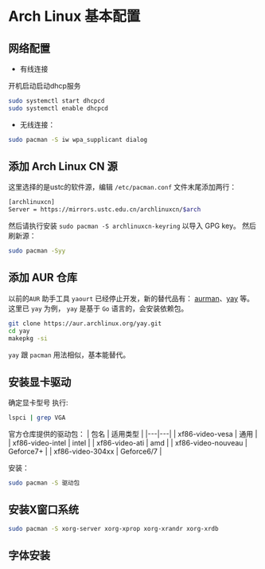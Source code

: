 # Arch Linux 基本配置

## 网络配置

* 有线连接

开机启动启动dhcp服务

```bash
sudo systemctl start dhcpcd
sudo systemctl enable dhcpcd
```

* 无线连接：

```bash
sudo pacman -S iw wpa_supplicant dialog
```

## 添加 Arch Linux CN 源

这里选择的是ustc的软件源，编辑 `/etc/pacman.conf` 文件末尾添加两行：

```bash
[archlinuxcn]
Server = https://mirrors.ustc.edu.cn/archlinuxcn/$arch
```

然后请执行安装 `sudo pacman -S archlinuxcn-keyring` 以导入 GPG key。
然后刷新源：

```bash
sudo pacman -Syy
```

## 添加 AUR 仓库

以前的`AUR` 助手工具 `yaourt` 已经停止开发，新的替代品有： [aurman](https://github.com/polygamma/aurman)、[yay](https://github.com/Jguer/yay) 等。这里已 `yay` 为例， `yay` 是基于 `Go` 语言的，会安装依赖包。

```bash
git clone https://aur.archlinux.org/yay.git
cd yay
makepkg -si
```

`yay` 跟 `pacman` 用法相似，基本能替代。

## 安装显卡驱动

确定显卡型号
执行:

```bash
lspci | grep VGA
```

官方仓库提供的驱动包：
| 包名 | 适用类型 |
|---|---|
| xf86-video-vesa     | 通用 |
| xf86-video-intel    | intel |
| xf86-video-ati      | amd |
| xf86-video-nouveau  | Geforce7+ |
| xf86-video-304xx    | Geforce6/7 |

安装：

```bash
sudo pacman -S 驱动包
```

## 安装X窗口系统

```bash
sudo pacman -S xorg-server xorg-xprop xorg-xrandr xorg-xrdb
```

## 字体安装